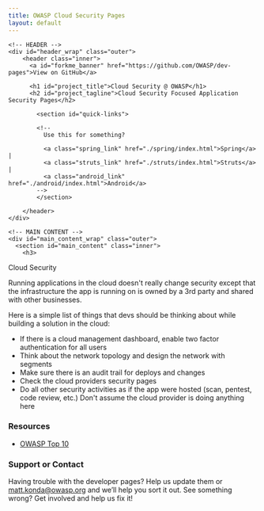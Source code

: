 ```yaml
---
title: OWASP Cloud Security Pages
layout: default
---
```


  <body>

    <!-- HEADER -->
    <div id="header_wrap" class="outer">
        <header class="inner">
          <a id="forkme_banner" href="https://github.com/OWASP/dev-pages">View on GitHub</a>

          <h1 id="project_title">Cloud Security @ OWASP</h1>
          <h2 id="project_tagline">Cloud Security Focused Application Security Pages</h2>

            <section id="quick-links">

            <!--
              Use this for something?

              <a class="spring_link" href="./spring/index.html">Spring</a> |
              <a class="struts_link" href="./struts/index.html">Struts</a> | 
              <a class="android_link" href="./android/index.html">Android</a> 
            --> 
            </section>

        </header>
    </div>

    <!-- MAIN CONTENT -->
    <div id="main_content_wrap" class="outer">
      <section id="main_content" class="inner">
        <h3>
<a id="welcome-to-owasp-dev-pages" class="anchor" href="#welcome-to-owasp-dev-pages" aria-hidden="true"><span class="octicon octicon-link"></span></a>Cloud Security</h3>

<p>Running applications in the cloud doesn't really change security except that the infrastructure the app
is running on is owned by a 3rd party and shared with other businesses.</p>

<p>Here is a simple list of things that devs should be thinking about while building a solution in the cloud: 
<ul>
<li>If there is a cloud management dashboard, enable two factor authentication for all users</li>
<li>Think about the network topology and design the network with segments</li>
<li>Make sure there is an audit trail for deploys and changes</li>
<li>Check the cloud providers security pages</li>
<li>Do all other security activities as if the app were hosted (scan, pentest, code review, etc.) Don't assume the cloud provider is doing anything here</li>
</ul>


<h3>
<a id="support-or-contact" class="anchor" href="#support-or-contact" aria-hidden="true"><span class="octicon octicon-link"></span></a>Resources</h3>
<!--  Provide detailed links to Spring security sections based on capabilities.  -->
<ul>
<li><a href="http://owasp.org">OWASP Top 10</a></li>
</ul>

<h3>
<a id="support-or-contact" class="anchor" href="#support-or-contact" aria-hidden="true"><span class="octicon octicon-link"></span></a>Support or Contact</h3>

<p>Having trouble with the developer pages? Help us update them or <a href="mailto:matt.konda@owasp.org">matt.konda@owasp.org</a> and we’ll help you sort it out.  See something wrong?  Get involved and help us fix it!</p>
      </section>
    </div>    

  </body>
</html>
